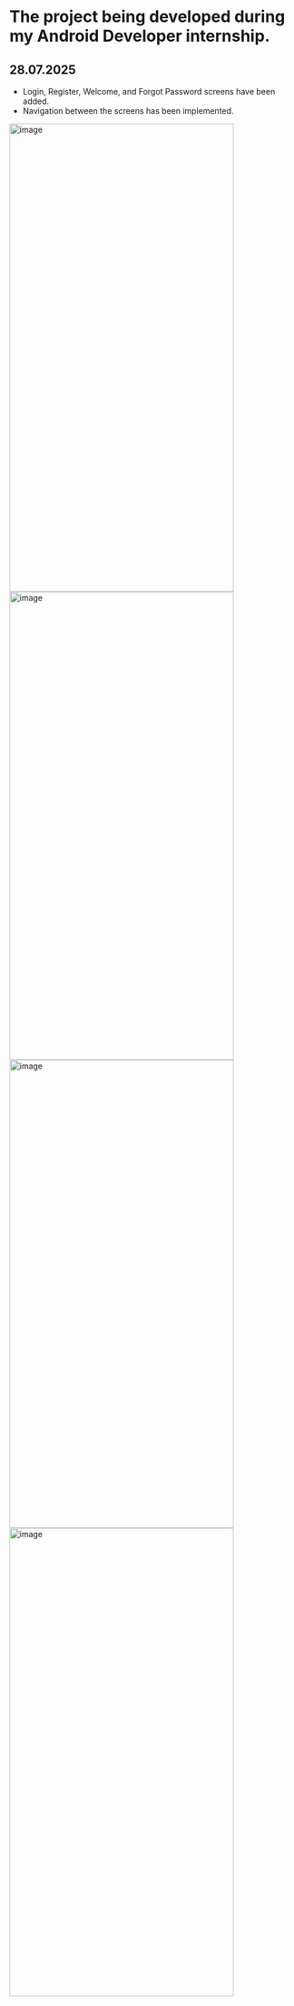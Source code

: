 # The project being developed during my Android Developer internship.

## 28.07.2025
- Login, Register, Welcome, and Forgot Password screens have been added.
- Navigation between the screens has been implemented.
<img width="395" height="823" alt="image" src="https://github.com/user-attachments/assets/0667a6a8-92bc-47aa-9f7a-55220bc5a4d6" />
<img width="395" height="823" alt="image" src="https://github.com/user-attachments/assets/1bd9ef41-a72d-4c89-8437-d318c3e5886c" />
<img width="395" height="823" alt="image" src="https://github.com/user-attachments/assets/28407049-988b-49e2-97cb-68dd84c422b2" />
<img width="395" height="823" alt="image" src="https://github.com/user-attachments/assets/0d5ceb14-c105-4d40-91c5-3482533ed69f" />



